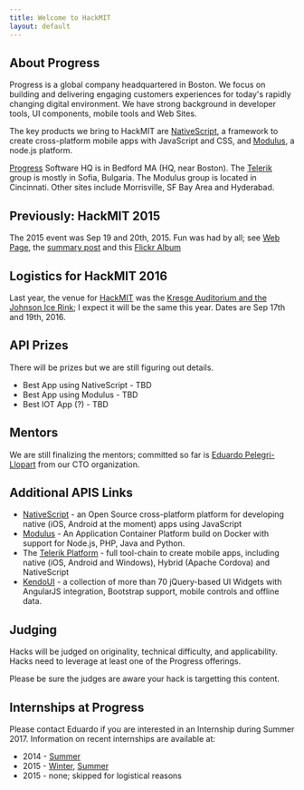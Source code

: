 ```yaml
---
title: Welcome to HackMIT
layout: default
---
```


## About Progress
Progress is a global company headquartered in Boston.  We focus on building and delivering engaging customers experiences for today's rapidly changing digital environment.  We have strong background in developer tools, UI components, mobile tools and Web Sites.

The key products we bring to HackMIT are [NativeScript](http://nativescript.org), a framework to create cross-platform mobile apps with JavaScript and CSS, and [Modulus](http://modulus.io), a node.js platform.

[Progress](http://progress.com) Software HQ is in Bedford MA (HQ, near Boston).  The [Telerik](http://telerik.com) group is mostly in Sofia, Bulgaria.  The Modulus group is located in Cincinnati.  Other sites include Morrisville, SF Bay Area and Hyderabad.

## Previously: HackMIT 2015

The 2015 event was Sep 19 and 20th, 2015.  Fun was had by all; see [Web Page](hackMIT_2015), the [summary post](https://pelegri.wordpress.com/2015/10/11/hackmit-sep-2015/) and this [Flickr Album](https://www.flickr.com/photos/42919418@N03/sets/72157658949478492)

## Logistics for HackMIT 2016

Last year, the venue for [HackMIT](https://hackmit.org) was the [Kresge Auditorium and the Johnson Ice Rink](https://goo.gl/maps/n5wnbgbBorB2); I expect it will be the same this year.  Dates are Sep 17th and 19th, 2016.
 
## API Prizes

There will be prizes but we are still figuring out details.

* Best App using NativeScript - TBD
* Best App using Modulus - TBD
* Best IOT App (?) - TBD

## Mentors

We are still finalizing the mentors; committed so far is [Eduardo Pelegri-Llopart](https://pelegri.wordpress.com/about/) from our CTO organization.

## Additional APIS Links

* [NativeScript](http://nativescript.org) - an Open Source cross-platform platform for developing native (iOS, Android at the moment) apps using JavaScript
* [Modulus](http://modulus.io) - An Application Container Platform build on Docker with support for Node.js, PHP, Java and Python.
* The [Telerik Platform](http://www.telerik.com/platform#overview) - full tool-chain to create mobile apps, including native (iOS, Android and Windows), Hybrid (Apache Cordova) and NativeScript
* [KendoUI](http://www.telerik.com/kendo-ui) - a collection of more than 70 jQuery-based UI Widgets with AngularJS integration, Bootstrap support, mobile controls and offline data. 


## Judging
Hacks will be judged on originality, technical difficulty, and applicability.  Hacks need to leverage at least one of the Progress offerings.

Please be sure the judges are aware your hack is targetting this content.

## Internships at Progress

Please contact Eduardo if you are interested in an Internship during Summer 2017.  Information on recent internships are available at:

* 2014 - [Summer](https://pelegri.wordpress.com/2014/08/07/2014-summer-interns/)
* 2015 - [Winter](https://pelegri.wordpress.com/2015/02/15/akhils-winters-adventure/), [Summer](https://pelegri.wordpress.com/2015/06/12/summer-2015-iot-projects/)
* 2015 - none; skipped for logistical reasons
   
[HackMIT]: http://hackmit.org
